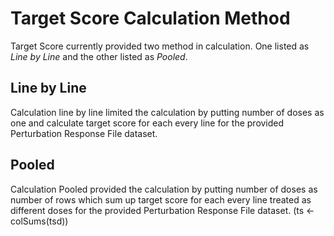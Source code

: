 # Target Score Calculation Method

Target Score currently provided two method in calculation. One listed as _Line by Line_ and the other listed as _Pooled_.

## Line by Line

Calculation line by line limited the calculation by putting number of doses as one and calculate target score for each 
every line for the provided Perturbation Response File dataset.

## Pooled

Calculation Pooled provided the calculation by putting number of doses as number of rows which sum up target score for each 
every line treated as different doses for the provided Perturbation Response File dataset. (ts <- colSums(tsd))